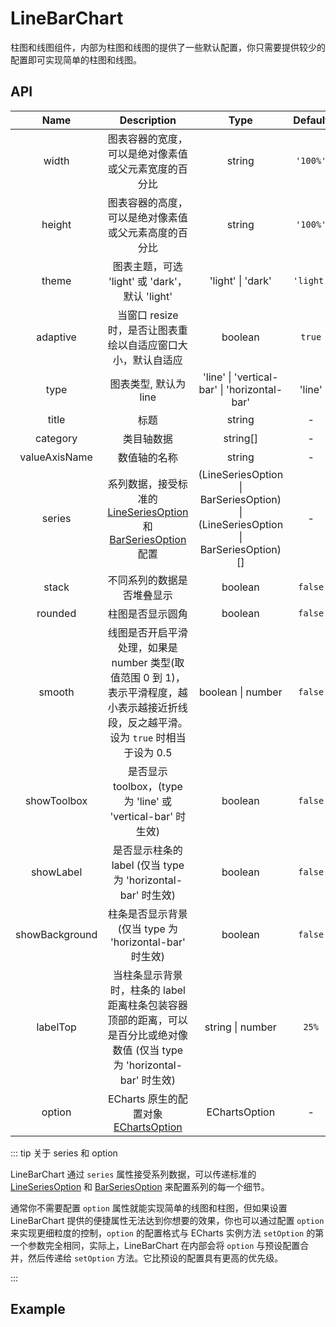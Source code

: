 # LineBarChart

柱图和线图组件，内部为柱图和线图的提供了一些默认配置，你只需要提供较少的配置即可实现简单的柱图和线图。

## API


|    Name     |                     Description                  |         Type          |             Default              |
| :---------: | :----------------------------------------------: | :-------------------: | :------------------------------: |
|    width    | 图表容器的宽度，可以是绝对像素值或父元素宽度的百分比 | string  | `'100%'` |
|   height    | 图表容器的高度，可以是绝对像素值或父元素高度的百分比 | string  | `'100%'` |
|   theme   | 图表主题，可选 'light' 或 'dark'，默认 'light' | 'light' \| 'dark'  | `'light'` |
|  adaptive   | 当窗口 resize 时，是否让图表重绘以自适应窗口大小，默认自适应    | boolean | `true`  |
|    type     | 图表类型, 默认为 line  |'line' \| 'vertical-bar' \| 'horizontal-bar'| 'line'  |
|    title    | 标题                                             |  string     |    -    |
|  category   | 类目轴数据                                        |  string[]   |    -    |
|valueAxisName| 数值轴的名称                                        |  string   |    -    |
|   series    | 系列数据，接受标准的 [LineSeriesOption](https://echarts.apache.org/zh/option.html#series-line) 和 [BarSeriesOption](https://echarts.apache.org/zh/option.html#series-bar) 配置 |  (LineSeriesOption \| BarSeriesOption) \| (LineSeriesOption \| BarSeriesOption)[] |  -  |
|    stack    | 不同系列的数据是否堆叠显示                                    |   boolean  |   `false`  |
|    rounded  | 柱图是否显示圆角                                             |   boolean  |   `false`   |
|   smooth    | 线图是否开启平滑处理，如果是 number 类型(取值范围 0 到 1)，表示平滑程度，越小表示越接近折线段，反之越平滑。设为 `true` 时相当于设为 0.5             |   boolean \| number    |   `false`  |
| showToolbox | 是否显示 toolbox，(type 为 'line' 或 'vertical-bar' 时生效) |   boolean  |  `false` |
|  showLabel  | 是否显示柱条的 label (仅当 type 为 'horizontal-bar' 时生效) |  boolean   | `false` |
| showBackground | 柱条是否显示背景 (仅当 type 为 'horizontal-bar' 时生效) |  boolean   | `false` |
| labelTop | 当柱条显示背景时，柱条的 label 距离柱条包装容器顶部的距离，可以是百分比或绝对像数值 (仅当 type 为 'horizontal-bar' 时生效) |  string \| number   | `25%` |
| option | ECharts 原生的配置对象 [EChartsOption](https://echarts.apache.org/zh/option.html)  | EChartsOption |    -     |



::: tip 关于 series 和 option

LineBarChart 通过 `series` 属性接受系列数据，可以传递标准的 [LineSeriesOption](https://echarts.apache.org/zh/option.html#series-line) 和 [BarSeriesOption](https://echarts.apache.org/zh/option.html#series-bar) 来配置系列的每一个细节。

通常你不需要配置 `option` 属性就能实现简单的线图和柱图，但如果设置 LineBarChart 提供的便捷属性无法达到你想要的效果，你也可以通过配置 `option` 来实现更细粒度的控制，`option` 的配置格式与 ECharts 实例方法 `setOption` 的第一个参数完全相同，实际上，LineBarChart 在内部会将 `option` 与预设配置合并，然后传递给 `setOption` 方法。它比预设的配置具有更高的优先级。

:::


## Example
<!--
<div style="height:20px;"></div>
<p class="codepen" data-height="389" data-theme-id="dark" data-default-tab="js,result" data-user="yshushan" data-slug-hash="xxwWvea" data-preview="true" style="height: 389px; box-sizing: border-box; display: flex; align-items: center; justify-content: center; border: 2px solid; margin: 1em 0; padding: 1em;" data-pen-title="GridChart">
  <span>See the Pen <a href="https://codepen.io/yshushan/pen/xxwWvea">
  GridChart</a> by Shushan Yang (<a href="https://codepen.io/yshushan">@yshushan</a>)
  on <a href="https://codepen.io">CodePen</a>.</span>
</p>
<script async src="https://static.codepen.io/assets/embed/ei.js"></script> -->
